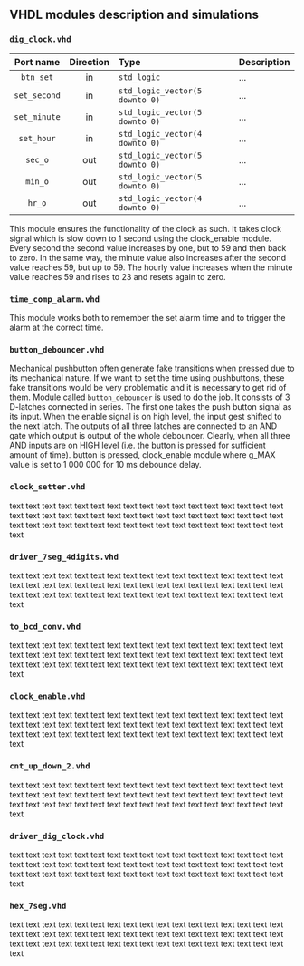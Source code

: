 ## VHDL modules description and simulations

### `dig_clock.vhd`

 | **Port name** | **Direction** | **Type** | **Description** |
 | :-: | :-: | :-- | :-- |
 | `btn_set` | in | `std_logic` | ... |
 | `set_second` | in  | `std_logic_vector(5 downto 0)` | ... |
 | `set_minute` | in | `std_logic_vector(5 downto 0)` | ... |
 | `set_hour` | in | `std_logic_vector(4 downto 0)` | ... |
 | `sec_o` | out | `std_logic_vector(5 downto 0)` | ... |
 | `min_o` | out | `std_logic_vector(5 downto 0)` | ... |
 | `hr_o` | out | `std_logic_vector(4 downto 0)` | ... |
 
This module ensures the functionality of the clock as such. It takes clock signal which is slow down to 1 second using the clock_enable module. Every second the second value increases by one, but to 59 and then back to zero. In the same way, the minute value also increases after the second value reaches 59, but up to 59. The hourly value increases when the minute value reaches 59 and rises to 23 and resets again to zero.

### `time_comp_alarm.vhd`
This module works both to remember the set alarm time and to trigger the alarm at the correct time.

### `button_debouncer.vhd`
Mechanical pushbutton often generate fake transitions when pressed due to its mechanical nature. If we want to set the time using pushbuttons, these fake transitions would be very problematic and it is necessary to get rid of them. Module called `button_debouncer` is used to do the job. It consists of 3 D-latches connected in series. The first one takes the push button signal as its input. When the enable signal is on high level, the input gest shifted to the next latch. The outputs of all three latches are connected to an AND gate which output is output of the whole debouncer. Clearly, when all three AND inputs are on HIGH level (i.e. the button is pressed for sufficient amount of time). button is pressed,  clock_enable module where g_MAX value is set to 1 000 000 for 10 ms debounce delay.

### `clock_setter.vhd`
text text text text text text text text text text text text text text text text text text text text text text text text text text text text text text text text text text text text text text text text text text text text text text text text text text text text

### `driver_7seg_4digits.vhd`
text text text text text text text text text text text text text text text text text text text text text text text text text text text text text text text text text text text text text text text text text text text text text text text text text text text text

### `to_bcd_conv.vhd`
text text text text text text text text text text text text text text text text text text text text text text text text text text text text text text text text text text text text text text text text text text text text text text text text text text text text

### `clock_enable.vhd`
text text text text text text text text text text text text text text text text text text text text text text text text text text text text text text text text text text text text text text text text text text text text text text text text text text text text

### `cnt_up_down_2.vhd`
text text text text text text text text text text text text text text text text text text text text text text text text text text text text text text text text text text text text text text text text text text text text text text text text text text text text

### `driver_dig_clock.vhd`
text text text text text text text text text text text text text text text text text text text text text text text text text text text text text text text text text text text text text text text text text text text text text text text text text text text text

### `hex_7seg.vhd`
text text text text text text text text text text text text text text text text text text text text text text text text text text text text text text text text text text text text text text text text text text text text text text text text text text text text
